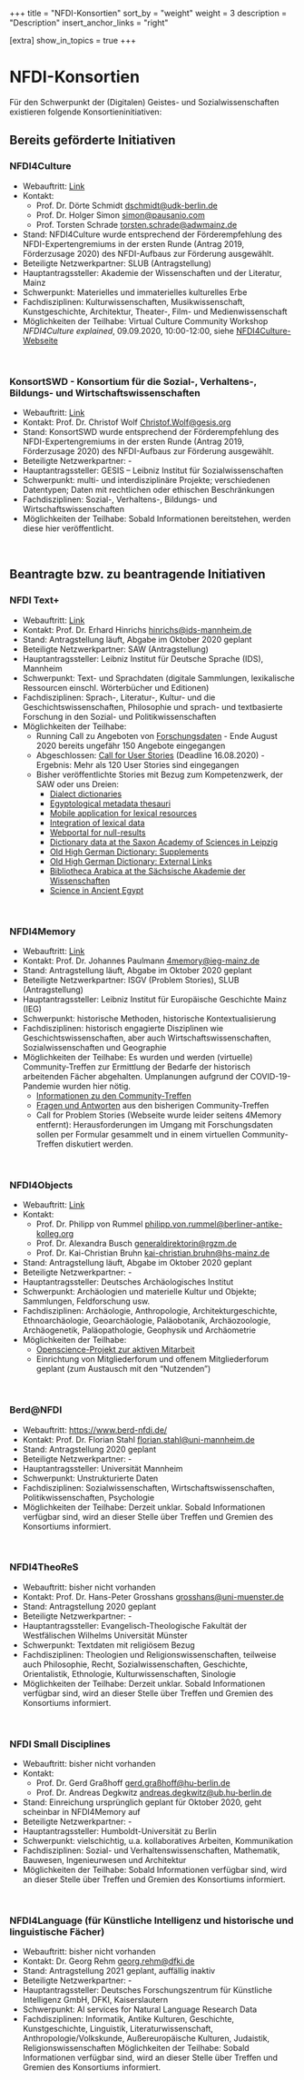 +++
title = "NFDI-Konsortien"
sort_by = "weight"
weight = 3
description = "Description"
insert_anchor_links = "right"

[extra]
show_in_topics = true
+++

# NFDI-Konsortien

Für den Schwerpunkt der (Digitalen) Geistes- und Sozialwissenschaften existieren folgende Konsortieninitiativen:

## Bereits geförderte Initiativen

### NFDI4Culture
* Webauftritt: [Link](https://www.nfdi4culture.de/)
* Kontakt:
  * Prof. Dr. Dörte Schmidt dschmidt@udk-berlin.de
  * Prof. Dr. Holger Simon simon@pausanio.com
  * Prof. Torsten Schrade torsten.schrade@adwmainz.de
* Stand: NFDI4Culture wurde entsprechend der Förderempfehlung des NFDI-Expertengremiums in der ersten Runde (Antrag 2019, Förderzusage 2020) des NFDI-Aufbaus zur Förderung ausgewählt.
* Beteiligte Netzwerkpartner: SLUB (Antragstellung)
* Hauptantragssteller: Akademie der Wissenschaften und der Literatur, Mainz
* Schwerpunkt: Materielles und immaterielles kulturelles Erbe
* Fachdisziplinen: Kulturwissenschaften, Musikwissenschaft, Kunstgeschichte, Architektur, Theater-, Film- und Medienwissenschaft
* Möglichkeiten der Teilhabe: Virtual Culture Community Workshop *NFDI4Culture explained*, 09.09.2020, 10:00-12:00, siehe [NFDI4Culture-Webseite](https://www.nfdi4culture.de/)

<br />

### KonsortSWD - Konsortium für die Sozial-, Verhaltens-, Bildungs- und Wirtschaftswissenschaften
* Webauftritt: [Link](https://www.ratswd.de/konsortswd) 
* Kontakt: Prof. Dr. Christof Wolf Christof.Wolf@gesis.org
* Stand: KonsortSWD wurde entsprechend der Förderempfehlung des NFDI-Expertengremiums in der ersten Runde (Antrag 2019, Förderzusage 2020) des NFDI-Aufbaus zur Förderung ausgewählt.
* Beteiligte Netzwerkpartner: -
* Hauptantragssteller: GESIS – Leibniz Institut für Sozialwissenschaften
* Schwerpunkt: multi- und interdisziplinäre Projekte; verschiedenen Datentypen; Daten mit rechtlichen oder ethischen Beschränkungen
* Fachdisziplinen: Sozial-, Verhaltens-, Bildungs- und Wirtschaftswissenschaften 
* Möglichkeiten der Teilhabe: Sobald Informationen bereitstehen, werden diese hier veröffentlicht.

<br />

## Beantragte bzw. zu beantragende Initiativen

### NFDI Text+
* Webauftritt: [Link](https://www.text-plus.org/)
* Kontakt: Prof. Dr. Erhard Hinrichs hinrichs@ids-mannheim.de 
* Stand: Antragstellung läuft, Abgabe im Oktober 2020 geplant
* Beteiligte Netzwerkpartner: SAW (Antragstellung)
* Hauptantragssteller: Leibniz Institut für Deutsche Sprache (IDS), Mannheim
* Schwerpunkt: Text- und Sprachdaten (digitale Sammlungen, lexikalische Ressourcen einschl. Wörterbücher und Editionen)
* Fachdisziplinen: Sprach-, Literatur-, Kultur- und die Geschichtswissenschaften, Philosophie und sprach- und textbasierte Forschung in den Sozial- und Politikwissenschaften
* Möglichkeiten der Teilhabe:
  * Running Call zu Angeboten von [Forschungsdaten](https://www.text-plus.org/forschungsdaten/daten-aus-der-community/) - Ende August 2020 bereits ungefähr 150 Angebote eingegangen
  * Abgeschlossen: [Call for User Stories](https://www.text-plus.org/forschungsdaten/user-stories/) (Deadline 16.08.2020) - Ergebnis: Mehr als 120 User Stories sind eingegangen
  * Bisher veröffentlichte Stories mit Bezug zum Kompetenzwerk, der SAW oder uns Dreien:
    * [Dialect dictionaries](https://www.text-plus.org/en/research-data/user-story-512/)
    * [Egyptological metadata thesauri](https://www.text-plus.org/en/research-data/user-story-509/)
    * [Mobile application for lexical resources](https://www.text-plus.org/en/research-data/user-story-505/)
    * [Integration of lexical data](https://www.text-plus.org/en/research-data/user-story-519/)
    * [Webportal for null-results](https://www.text-plus.org/en/research-data/user-story-604/)
    * [Dictionary data at the Saxon Academy of Sciences in Leipzig](https://www.text-plus.org/en/research-data/user-story-521/)
    * [Old High German Dictionary: Supplements](https://www.text-plus.org/en/research-data/user-story-517/)
    * [Old High German Dictionary: External Links](https://www.text-plus.org/en/research-data/user-story-520/)
    * [Bibliotheca Arabica at the Sächsische Akademie der Wissenschaften](https://www.text-plus.org/en/research-data/user-story-346/)
    * [Science in Ancient Egypt](https://www.text-plus.org/en/research-data/user-story-341/)
  
<br />

### NFDI4Memory
* Webauftritt: [Link](https://4memory.de/)
* Kontakt: Prof. Dr. Johannes Paulmann 4memory@ieg-mainz.de
* Stand: Antragstellung läuft, Abgabe im Oktober 2020 geplant
* Beteiligte Netzwerkpartner: ISGV (Problem Stories), SLUB (Antragstellung)
* Hauptantragssteller: Leibniz Institut für Europäische Geschichte Mainz (IEG)
* Schwerpunkt: historische Methoden, historische Kontextualisierung
* Fachdisziplinen: historisch engagierte Disziplinen wie Geschichtswissenschaften, aber auch Wirtschaftswissenschaften, Sozialwissenschaften und Geographie
* Möglichkeiten der Teilhabe: Es wurden und werden (virtuelle) Community-Treffen zur Ermittlung der Bedarfe der historisch arbeitenden Fächer abgehalten. Umplanungen aufgrund der COVID-19-Pandemie wurden hier nötig.
  * [Informationen zu den Community-Treffen](https://4memory.de/community-treffen/)
  * [Fragen und Antworten](https://4memory.de/fragen-und-antworten-zu-4memory/) aus den bisherigen Community-Treffen
  * Call for Problem Stories (Webseite wurde leider seitens 4Memory entfernt): Herausforderungen im Umgang mit Forschungsdaten sollen per Formular gesammelt und in einem virtuellen Community-Treffen diskutiert werden.

<br />

### NFDI4Objects
* Webauftritt: [Link](https://www.nfdi4objects.net/)
* Kontakt:
  * Prof. Dr. Philipp von Rummel philipp.von.rummel@berliner-antike-kolleg.org
  * Prof. Dr. Alexandra Busch generaldirektorin@rgzm.de
  * Prof. Dr. Kai-Christian Bruhn kai-christian.bruhn@hs-mainz.de
* Stand: Antragstellung läuft, Abgabe im Oktober 2020 geplant
* Beteiligte Netzwerkpartner: -
* Hauptantragssteller: Deutsches Archäologisches Institut
* Schwerpunkt: Archäologien und materielle Kultur und Objekte; Sammlungen, Feldforschung usw.
* Fachdisziplinen: Archäologie, Anthropologie, Architekturgeschichte, Ethnoarchäologie, Geoarchäologie, Paläobotanik, Archäozoologie, Archäogenetik, Paläopathologie, Geophysik und Archäometrie
* Möglichkeiten der Teilhabe:
  * [Openscience-Projekt zur aktiven Mitarbeit](https://osf.io/4t29e/)
  * Einrichtung von Mitgliederforum und offenem Mitgliederforum geplant (zum Austausch mit den “Nutzenden”)

<br />

### Berd@NFDI
* Webauftritt: https://www.berd-nfdi.de/
* Kontakt: Prof. Dr. Florian  Stahl  florian.stahl@uni-mannheim.de
* Stand: Antragstellung 2020 geplant
* Beteiligte Netzwerkpartner: -
* Hauptantragssteller: Universität Mannheim
* Schwerpunkt: Unstrukturierte Daten
* Fachdisziplinen: Sozialwissenschaften, Wirtschaftswissenschaften, Politikwissenschaften, Psychologie
* Möglichkeiten der Teilhabe: Derzeit unklar. Sobald Informationen verfügbar sind, wird an dieser Stelle über Treffen und Gremien des Konsortiums informiert.

<br />

### NFDI4TheoReS
* Webauftritt: bisher nicht vorhanden
* Kontakt: Prof. Dr. Hans-Peter Grosshans grosshans@uni-muenster.de
* Stand: Antragstellung 2020 geplant
* Beteiligte Netzwerkpartner: -
* Hauptantragssteller: Evangelisch-Theologische Fakultät der Westfälischen Wilhelms Universität Münster
* Schwerpunkt: Textdaten mit religiösem Bezug
* Fachdisziplinen: Theologien und Religionswissenschaften, teilweise auch Philosophie, Recht, Sozialwissenschaften, Geschichte, Orientalistik, Ethnologie, Kulturwissenschaften, Sinologie
* Möglichkeiten der Teilhabe: Derzeit unklar. Sobald Informationen verfügbar sind, wird an dieser Stelle über Treffen und Gremien des Konsortiums informiert.

<br />

### NFDI Small Disciplines
* Webauftritt: bisher nicht vorhanden
* Kontakt:
  * Prof. Dr. Gerd Graßhoff gerd.graßhoff@hu-berlin.de
  * Prof. Dr. Andreas Degkwitz andreas.degkwitz@ub.hu-berlin.de
* Stand: Einreichung ursprünglich geplant für Oktober 2020, geht scheinbar in NFDI4Memory auf
* Beteiligte Netzwerkpartner: -
* Hauptantragssteller: Humboldt-Universität zu Berlin
* Schwerpunkt: vielschichtig, u.a. kollaboratives Arbeiten, Kommunikation
* Fachdisziplinen: Sozial- und Verhaltenswissenschaften, Mathematik, Bauwesen, Ingenieurwesen und Architektur
* Möglichkeiten der Teilhabe: Sobald Informationen verfügbar sind, wird an dieser Stelle über Treffen und Gremien des Konsortiums informiert.

<br />

### NFDI4Language (für Künstliche Intelligenz und historische und linguistische Fächer)
* Webauftritt: bisher nicht vorhanden
* Kontakt: Dr. Georg Rehm georg.rehm@dfki.de
* Stand: Antragstellung 2021 geplant, auffällig inaktiv
* Beteiligte Netzwerkpartner: -
* Hauptantragssteller: Deutsches Forschungszentrum für Künstliche Intelligenz GmbH, DFKI, Kaiserslautern
* Schwerpunkt: AI services for Natural Language Research Data
* Fachdisziplinen: Informatik, Antike Kulturen, Geschichte, Kunstgeschichte, Linguistik, Literaturwissenschaft, Anthropologie/Volkskunde, Außereuropäische Kulturen, Judaistik, Religionswissenschaften
Möglichkeiten der Teilhabe: Sobald Informationen verfügbar sind, wird an dieser Stelle über Treffen und Gremien des Konsortiums informiert.
